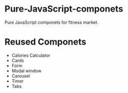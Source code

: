 # Pure-JavaScript-componets
Pure JavaScript componets for fitness market.

# Reused Componets
- Сalories Calculator
- Cards
- Form
- Modal window
- Carousel
- Timer
- Tabs
